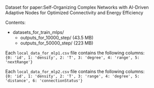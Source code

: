 Dataset for paper:Self-Organizing Complex Networks with AI-Driven Adaptive Nodes for Optimized Connectivity and Energy Efficiency

Contents:
- datasets_for_train_mlps/
  - outputs_for_10000_step/  (43.5 MB)
  - outputs_for_50000_step/  (223 MB)

Each `local_data_for_mlp1.csv` file contains the following columns:  
`{0: 'id', 1: 'density', 2: 'T', 3: 'degree', 4: 'range', 5: 'nextRange'}`


Each `local_data_for_mlp2.csv` file contains the following columns:  
`{0: 'id', 1: 'density', 2: 'T', 3: 'range', 4: 'degree', 5: 'distance', 6: 'connectionStatus'}`



